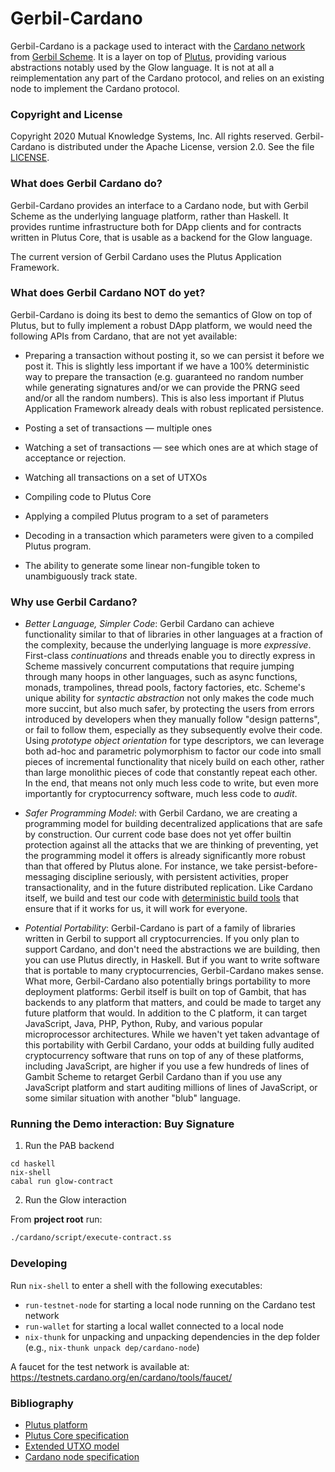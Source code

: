 # Gerbil-Cardano

Gerbil-Cardano is a package used to interact
with the [Cardano network](https://cardano.org/)
from [Gerbil Scheme](https://cons.io).
It is a layer on top of [Plutus](https://developers.cardano.org/docs/smart-contracts/plutus), providing various abstractions notably used by the Glow language.
It is not at all a reimplementation any part of the Cardano protocol,
and relies on an existing node to implement the Cardano protocol.

### Copyright and License

Copyright 2020 Mutual Knowledge Systems, Inc. All rights reserved.
Gerbil-Cardano is distributed under the Apache License, version 2.0. See the file [LICENSE](https://github.com/Glow-Lang/glow/blob/master/LICENSE).

### What does Gerbil Cardano do?

Gerbil-Cardano provides an interface to a Cardano node, but
with Gerbil Scheme as the underlying language platform, rather than Haskell.
It provides runtime infrastructure both for DApp clients and for contracts written in Plutus Core,
that is usable as a backend for the Glow language.

The current version of Gerbil Cardano uses the Plutus Application Framework.


### What does Gerbil Cardano NOT do yet?

Gerbil-Cardano is doing its best to demo the semantics of Glow on top of Plutus,
but to fully implement a robust DApp platform, we would need the following APIs from Cardano,
that are not yet available:

  - Preparing a transaction without posting it, so we can persist it
    before we post it. This is slightly less important if we have a 100%
    deterministic way to prepare the transaction (e.g. guaranteed no
    random number while generating signatures and/or we can provide the
    PRNG seed and/or all the random numbers). This is also less important
    if Plutus Application Framework already deals with robust replicated persistence.

  - Posting a set of transactions — multiple ones

  - Watching a set of transactions — see which ones are at which stage
    of acceptance or rejection.

  - Watching all transactions on a set of UTXOs

  - Compiling code to Plutus Core

  - Applying a compiled Plutus program to a set of parameters

  - Decoding in a transaction which parameters were given to a compiled
    Plutus program.

  - The ability to generate some linear non-fungible token to
    unambiguously track state.


### Why use Gerbil Cardano?

* *Better Language, Simpler Code*: Gerbil Cardano can achieve functionality similar
  to that of libraries in other languages at a fraction of the complexity,
  because the underlying language is more *expressive*.
  First-class *continuations* and threads enable you to directly express in Scheme
  massively concurrent computations that require jumping through many hoops in other languages,
  such as async functions, monads, trampolines, thread pools, factory factories, etc.
  Scheme's unique ability for *syntactic abstraction* not only makes the code much more succint,
  but also much safer, by protecting the users from errors introduced by developers when they manually
  follow "design patterns", or fail to follow them, especially as they subsequently evolve their code.
  Using *prototype object orientation* for type descriptors,
  we can leverage both ad-hoc and parametric polymorphism to factor our code into
  small pieces of incremental functionality that nicely build on each other,
  rather than large monolithic pieces of code that constantly repeat each other.
  In the end, that means not only much less code to write, but
  even more importantly for cryptocurrency software, much less code to *audit*.

* *Safer Programming Model*: with Gerbil Cardano, we are creating a programming model
  for building decentralized applications that are safe by construction.
  Our current code base does not yet offer builtin protection against all the attacks
  that we are thinking of preventing, yet the programming model it offers is already
  significantly more robust than that offered by Plutus alone.
  For instance, we take persist-before-messaging discipline seriously,
  with persistent activities, proper transactionality, and in the future distributed replication.
  Like Cardano itself, we build and test our code with
  [deterministic build tools](https://www.nixos.org/nix/)
  that ensure that if it works for us, it will work for everyone.

* *Potential Portability*: Gerbil-Cardano is part of a family of libraries written in Gerbil
  to support all cryptocurrencies. If you only plan to support Cardano, and don't need the
  abstractions we are building, then you can use Plutus directly, in Haskell. But if you want
  to write software that is portable to many cryptocurrencies, Gerbil-Cardano makes sense.
  What more, Gerbil-Cardano also potentially brings portability to more deployment platforms:
  Gerbil itself is built on top of Gambit, that has backends to any platform that matters,
  and could be made to target any future platform that would.
  In addition to the C platform, it can target JavaScript, Java, PHP, Python, Ruby, and
  various popular microprocessor architectures. While we haven't yet taken advantage of
  this portability with Gerbil Cardano, your odds at building fully audited cryptocurrency software
  that runs on top of any of these platforms, including JavaScript, are higher
  if you use a few hundreds of lines of Gambit Scheme to retarget Gerbil Cardano
  than if you use any JavaScript platform and start auditing millions of lines of JavaScript,
  or some similar situation with another "blub" language.
  
### Running the Demo interaction: Buy Signature

1. Run the PAB backend

  ```
  cd haskell
  nix-shell
  cabal run glow-contract
  ```
  
2. Run the Glow interaction

  From **project root** run:
  ``` sh
  ./cardano/script/execute-contract.ss
  ```

### Developing

Run `nix-shell` to enter a shell with the following executables:
- `run-testnet-node` for starting a local node running on the Cardano test network
- `run-wallet` for starting a local wallet connected to a local node
- `nix-thunk` for unpacking and unpacking dependencies in the dep folder (e.g., `nix-thunk unpack dep/cardano-node`)

A faucet for the test network is available at: https://testnets.cardano.org/en/cardano/tools/faucet/

### Bibliography

- [Plutus platform](https://hydra.iohk.io/build/3793507/download/1/plutus.pdf)
- [Plutus Core specification](https://hydra.iohk.io/build/3877005/download/1/plutus-core-specification.pdf)
- [Extended UTXO model](https://hydra.iohk.io/build/3793505/download/1/extended-utxo-specification.pdf)
- [Cardano node specification](https://hydra.iohk.io/job/Cardano/ouroboros-network/native.docs.x86_64-linux/latest)
